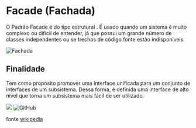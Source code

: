 
# Facade (Fachada)

O Padrão Facade é do tipo estrutural . É usado quando um sistema é muito complexo ou difícil de entender, já que possui um grande número de classes independentes ou se trechos de código fonte estão indisponíveis

![Fachada](https://upload.wikimedia.org/wikipedia/commons/4/41/Estrutura2.jpg)

    
## Finalidade

Tem como propósito promover uma interface unificada para um conjunto de interfaces de um subsistema. Dessa forma, é definida uma interface de alto nível que torna um subsistema mais fácil de ser utilizado.

  









![](https://img.shields.io/badge/.-v3.9-informational?style=flat&logo=python&logoColor=white&color=blue) ![GitHub](https://img.shields.io/badge/licence-MIT-GREE) 

fonte [wikipedia ](https://pt.wikipedia.org/wiki/Fa%C3%A7ade)
  

